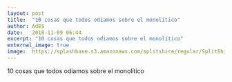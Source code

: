 ```yaml
---
layout: post
title:  "10 cosas que todos odiamos sobre el monolítico"
author: AdES
date:   2018-11-09 06:44
excerpt: "10 cosas que todos odiamos sobre el monolítico"
external_image: true
image:  https://splashbase.s3.amazonaws.com/splitshire/regular/SplitShire-0681-384x253.jpg
---
```

10 cosas que todos odiamos sobre el monolítico